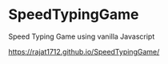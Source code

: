 # SpeedTypingGame
Speed Typing Game using vanilla Javascript

https://rajat1712.github.io/SpeedTypingGame/
